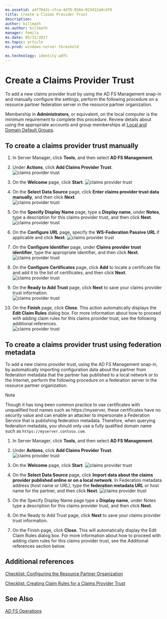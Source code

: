 ```yaml
---
ms.assetid: a4f7842c-cfca-4d78-916e-023d12a9cdf0
title: Create a Claims Provider Trust
description:
author: billmath
ms.author: billmath
manager: femila
ms.date: 05/31/2017
ms.topic: article
ms.prod: windows-server-threshold

ms.technology: identity-adfs
---
```


# Create a Claims Provider Trust

To add a new claims provider trust by using the AD FS Management snap\-in and manually configure the settings, perform the following procedure on a resource partner federation server in the resource partner organization.  
  
Membership in **Administrators**, or equivalent, on the local computer is the minimum requirement to complete this procedure.  Review details about using the appropriate accounts and group memberships at [Local and Domain Default Groups](https://go.microsoft.com/fwlink/?LinkId=83477).   
  
## To create a claims provider trust manually  
  
1.  In Server Manager, click **Tools**, and then select **AD FS Management**.  
  
2.  Under **Actions**, click **Add Claims Provider Trust**.  
![claims provider trust](media/Create-a-Claims-Provider-Trust/addclaim1.PNG)   
  
3.  On the **Welcome** page, click **Start**. 
![claims provider trust](media/Create-a-Claims-Provider-Trust/addclaim2.PNG)    
  
4.  On the **Select Data Source** page, click **Enter claims provider trust data manually**, and then click **Next**.  
![claims provider trust](media/Create-a-Claims-Provider-Trust/addclaim3.PNG)     

5.  On the **Specify Display Name** page, type a **Display name**, under **Notes**, type a description for this claims provider trust, and then click **Next**.  
![claims provider trust](media/Create-a-Claims-Provider-Trust/addclaim4.PNG)     

6.  On the **Configure URL** page, specify the **WS-Federation Passive URL** if applicable and click **Next**.
![claims provider trust](media/Create-a-Claims-Provider-Trust/addclaim5.PNG)     

8. On the **Configure Identifier** page, under **Claims provider trust identifier**, type the appropriate identifier, and then click **Next**.  
![claims provider trust](media/Create-a-Claims-Provider-Trust/addclaim6.PNG)    

9. On the **Configure Certificates** page, click **Add** to locate a certificate file and add it to the list of certificates, and then click **Next**.  
![claims provider trust](media/Create-a-Claims-Provider-Trust/addclaim7.PNG)    

10. On the **Ready to Add Trust** page, click **Next** to save your claims provider trust information.  
![claims provider trust](media/Create-a-Claims-Provider-Trust/addclaim8.PNG)    

11. On the **Finish** page, click **Close**. This action automatically displays the **Edit Claim Rules** dialog box. For more information about how to proceed with adding claim rules for this claims provider trust, see the following additional references.  
![claims provider trust](media/Create-a-Claims-Provider-Trust/addclaim9.PNG)

## To create a claims provider trust using federation metadata
To add a new claims provider trust, using the AD FS Management snap-in, by automatically importing configuration data about the partner from federation metadata that the partner has published to a local network or to the Internet, perform the following procedure on a federation server in the resource partner organization.

>[!NOTE]
>Though it has long been common practice to use certificates with unqualified host names such as https:\//myserver, these certificates have no security value and can enable an attacker to impersonate a Federation Service that is publishing federation metadata. Therefore, when querying federation metadata, you should only use a fully qualified domain name such as `https://myserver.contoso.com`.

1.  In Server Manager, click **Tools**, and then select **AD FS Management**.  
  
2.  Under **Actions**, click **Add Claims Provider Trust**.  
![claims provider trust](media/Create-a-Claims-Provider-Trust/addclaim1.PNG)   
  
3.  On the **Welcome** page, click **Start**. 
![claims provider trust](media/Create-a-Claims-Provider-Trust/addclaim2.PNG)    
  
4.  On the **Select Data Source** page, click **Import data about the claims provider published online or on a local network**. In Federation metadata address (host name or URL), type the **federation metadata URL** or host name for the partner, and then click **Next**.
![claims provider trust](media/Create-a-Claims-Provider-Trust/addclaim10.PNG)    

5.  On the Specify Display Name page type a **Display name**, under Notes type a description for this claims provider trust, and then click **Next**.

6.  On the Ready to Add Trust page, click **Next** to save your claims provider trust information.

7.  On the Finish page, click **Close**. This will automatically display the Edit Claim Rules dialog box. For more information about how to proceed with adding claim rules for this claims provider trust, see the Additional references section below.



    
## Additional references  
[Checklist: Configuring the Resource Partner Organization](../../ad-fs/deployment/Checklist--Configuring-the-Resource-Partner-Organization.md)  
  
[Checklist: Creating Claim Rules for a Claims Provider Trust](../../ad-fs/deployment/Checklist--Creating-Claim-Rules-for-a-Claims-Provider-Trust.md)  
  
## See Also  
[AD FS Operations](../../ad-fs/AD-FS-2016-Operations.md) 
  
